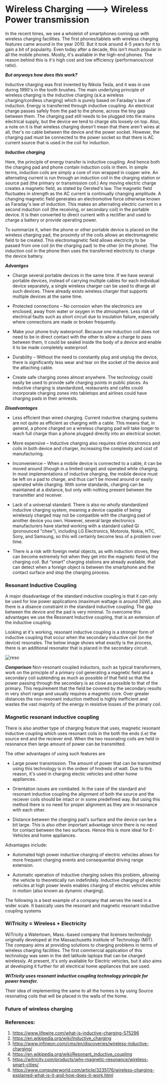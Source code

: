 # Wireless Charging ---> Wireless Power transmission
In the recent times, we see a wholelot of smartphones coming up with wireless charging facilities. The first phones/tablets with wireless charging features came around in the year 2010. But it took around 4-5 years for it to gain a bit of popularity. Even today after a decade, this isn't much popular in all the mobile phones. Mostly, it's available in the high-end phones. The reason behind this is it's high cost and low efficiency (performance/cost ratio). 

***But anyways how does this work?***

Inductive charging was first invented by Nikola Tesla, and it was in use during 1990's in the tooth brushes. The main underlying principle of wireless charging is the inductive charging (a.k.a wireless charging/cordless charging) which is purely based on Faraday's law of induction. Energy is transferred through inductive coupling. An electrical charge passes safely from the pad to the phone, across the tiny gap between them. The charging pad still needs to be plugged into the mains electrical supply, but the device we tend to charge sits loosely on top. Also, a note on it is that wireless charging doesn't mean that there aren't wires at all, ther's no cable between the device and the power socket. However, the charging pad must be connected to the power socket so that there is AC current source that is used in the coil for induction.

***Inductive charging***

Here, the principle of energy transfer is inductive coupling. And hence both the charging pad and phone contain induction coils in them. In simple terms, induction coils are simply a core of iron wrapped in copper wire. An alternating current is run through an induction coil in the charging station or source pad (the primary or transmission coil.) Any moving electric charge creates a magnetic field, as stated by Oersted's law. The magnetic field fluctuates in strength as the AC current is continually changing amplitude. A changing magnetic field generates an electromotive force otherwise known as Faraday's law of induction. This makes an alternating electric current in a second induction coil (the receiving, or secondary coil) in the portable device. It is then converted to direct current with a rectifier and used to charge a battery or provide operating power.

To summarize it, when the phone or other portable device is placed on the wireless charging pad, the proximity of the coils allows an electromagnetic field to be created. This electromagnetic field allows electricity to be passed from one coil (in the charging pad) to the other (in the phone). The induction coil in the phone then uses the transferred electricity to charge the device battery.

***Advantges***

* Charge several portable devices in the same time. If we have several portable devices, instead of carrying multiple cables for each individual device separately, a single wireless charger can be used to dharge all such devices. There already exists wireless charger that supports multiple devices at the same time.

* Protected connections – No corrosion when the electronics are enclosed, away from water or oxygen in the atmosphere. Less risk of electrical faults such as short circuit due to insulation failure, especially where connections are made or broken frequently.

* Make your phone truly waterproof. Because one induction coil does not need to be in direct contact with the other to allow a charge to pass between them, it could be sealed inside the body of a device and enable it to be made completely waterproof. 

* Durability – Without the need to constantly plug and unplug the device, there is significantly less wear and tear on the socket of the device and the attaching cable.

* Create safe charging zones almost anywhere. The technology could easily be used to provide safe charging points in public places. As inductive charging is standardized, restaurants and cafés could incorporate charging zones into tabletops and airlines could have charging pads in their armrests.

***Disadvantages***

* Less efficient than wired charging. Current inductive charging systems are not quite as efficient as charging with a cable. This means that, in general, a phone charged on a wireless charging pad will take longer to reach full charge than a phone plugged directly into an electrical socket.

* More expensive – Inductive charging also requires drive electronics and coils in both device and charger, increasing the complexity and cost of manufacturing.

* Inconvenience – When a mobile device is connected to a cable, it can be moved around (though in a limited range) and operated while charging. In most implementations of inductive charging, the mobile device must be left on a pad to charge, and thus can't be moved around or easily operated while charging. With some standards, charging can be maintained at a distance, but only with nothing present between the transmitter and receiver.

* Lack of a universal standard. There is also no wholly standardized inductive charging system, meaning a device capable of being wirelessly charged may not be compatible with the charging pad of another device you own. However, several large electronics manufacturers have started working with a standard called Qi (pronounced "chee"), including LG Electronics, Motorola, Nokia, HTC, Sony, and Samsung, so this will certainly become less of a problem over time.

* There is a risk with foreign metal objects, as with induction stoves, they can become extremely hot when they get into the magnetic field of the charging coil. But “smart” charging stations are already available, that can detect when a foreign object is between the smartphone and the contact surface and stop the charging process.

### Resonant Inductive Coupling

A major disadvantage of the standard inductive coupling is that it can only be used for low power applications (maximum wattage is around 30W), also there is a disance constraint in the standard inductive coupling. The gap between the device and the pad is very minimal. To overcome this advantages we use the Resonant Inductive coupling, that is an extension of the inductive coupling.

Looking at it's working, resonant inductive coupling is a stronger form of inductive coupling that occur when the secondary inductive coil (on the device) resonates. The below image shows what exactly is the process, there is an additional resonator that is placed in the secondary circuit.

![reso](https://upload.wikimedia.org/wikipedia/commons/thumb/6/6c/Magnetic_phase_synchronus_coupling.svg/370px-Magnetic_phase_synchronus_coupling.svg.png)

***Comparison***
Non-resonant coupled inductors, such as typical transformers, work on the principle of a primary coil generating a magnetic field and a secondary coil subtending as much as possible of that field so that the power passing through the secondary is as close as possible to that of the primary. This requirement that the field be covered by the secondary results in very short range and usually requires a magnetic core. Over greater distances the non-resonant induction method is highly inefficient and wastes the vast majority of the energy in resistive losses of the primary coil.

###  Magnetic resonant inductive coupling
There is also another type of charging feature that uses, magnetic resonant inductive coupling which uses resonant coils in the both the ends (i.e) the source end and the reciever end. When the two resonating coils are held in resonance then large amount of power can be transmitted. 

The other advantages of using such features are
* Large power transmission. The amount of power that can be transmitted using this technology is in the ordeer of hndreds of watt. Due to this reason, it's used in charging electic vehicles and other home appliances.

* Orientation issues are combated. In the case of the standard and resonant inductive coupling the alignment of both the source and the reciever coils should be intact or in some predefined way. But using this method there is no need for proper alignment as they are in resonance with each other.

* Distance between the charging pad's surface and the device can be a bit large. This is also other important advantage since there is no need for contact between the two surfaces. Hence this is more ideal for E-Vehicles and home appliances.

Advantages include:
* Automated high power inductive charging of electric vehicles allows for more frequent charging events and consequential driving range extension.

* Automatic operation of inductive charging solves this problem, allowing the vehicle to theoretically run indefinitely.
Inductive charging of electric vehicles at high power levels enables charging of electric vehicles while in motion (also known as dynamic charging).

The following is a best example of a company that serves the need in a wider scale. It basically uses the resonant and magnetic resonant inductive coupling systems

### WiTricity = Wireless + Electricity
WiTricity a Watertown, Mass.-based company that licenses technology originally developed at the Massachusetts Institute of Technology (MIT). The company aims at providing solutions to charging problems in terms of wireless charging facilities. The first commercial application of this technology was seen in the dell latitude laptops that can be charged wirelessly. At present, it's only available for Electric vehicles, but it also aims at developing it further for all electrical home appliances that are used.

***WiTricity uses resonant inductive coupling technology principle for power transfer.***

Their idea of implementing the same to all the homes is by using Source resonating coils that will be placed in the walls of the home.

### Future of wireless charging


### References:
1. https://www.lifewire.com/what-is-inductive-charging-575296
2. https://en.wikipedia.org/wiki/Inductive_charging
3. https://www.infineon.com/cms/en/discoveries/wireless-inductive-charging/
4. https://en.wikipedia.org/wiki/Resonant_inductive_coupling
5. https://witricity.com/products/why-magnetic-resonance/wireless-smart-cities/
6. https://www.computerworld.com/article/3235176/wireless-charging-explained-what-is-it-and-how-does-it-work.html
